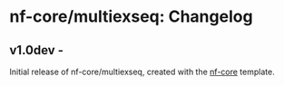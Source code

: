 # nf-core/multiexseq: Changelog

## v1.0dev - <date>
Initial release of nf-core/multiexseq, created with the [nf-core](http://nf-co.re/) template.
